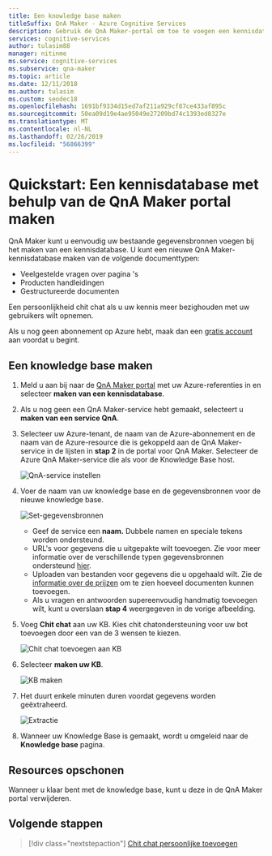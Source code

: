 ```yaml
---
title: Een knowledge base maken
titleSuffix: QnA Maker - Azure Cognitive Services
description: Gebruik de QnA Maker-portal om toe te voegen een kennisdatabase met chit chat maken. Hierdoor wordt uw app deelnemen. Toevoegen van een vooraf gevulde set van de bovenste chit-chat in uw KB als uitgangspunt voor van uw bot chit-chat en bespaart u tijd en kosten van het schrijven van deze helemaal.
services: cognitive-services
author: tulasim88
manager: nitinme
ms.service: cognitive-services
ms.subservice: qna-maker
ms.topic: article
ms.date: 12/11/2018
ms.author: tulasim
ms.custom: seodec18
ms.openlocfilehash: 1691bf9334d15ed7af211a929cf87ce433af895c
ms.sourcegitcommit: 50ea09d19e4ae95049e27209bd74c1393ed8327e
ms.translationtype: MT
ms.contentlocale: nl-NL
ms.lasthandoff: 02/26/2019
ms.locfileid: "56866399"
---
```

# <a name="quickstart-create-a-knowledge-base-using-the-qna-maker-portal"></a>Quickstart: Een kennisdatabase met behulp van de QnA Maker portal maken

QnA Maker kunt u eenvoudig uw bestaande gegevensbronnen voegen bij het maken van een kennisdatabase. U kunt een nieuwe QnA Maker-kennisdatabase maken van de volgende documenttypen:

<!-- added for scanability -->
* Veelgestelde vragen over pagina 's
* Producten handleidingen
* Gestructureerde documenten

Een persoonlijkheid chit chat als u uw kennis meer bezighouden met uw gebruikers wilt opnemen.

Als u nog geen abonnement op Azure hebt, maak dan een [gratis account](https://azure.microsoft.com/free/?WT.mc_id=A261C142F) aan voordat u begint. 

## <a name="create-a-new-knowledge-base"></a>Een knowledge base maken

1. Meld u aan bij naar de [QnA Maker portal](https://qnamaker.ai) met uw Azure-referenties in en selecteer **maken van een kennisdatabase**.

1. Als u nog geen een QnA Maker-service hebt gemaakt, selecteert u **maken van een service QnA**. 

1. Selecteer uw Azure-tenant, de naam van de Azure-abonnement en de naam van de Azure-resource die is gekoppeld aan de QnA Maker-service in de lijsten in **stap 2** in de portal voor QnA Maker. Selecteer de Azure QnA Maker-service die als voor de Knowledge Base host.

    ![QnA-service instellen](../media/qnamaker-how-to-create-kb/setup-qna-resource.png)

1. Voer de naam van uw knowledge base en de gegevensbronnen voor de nieuwe knowledge base.

    ![Set-gegevensbronnen](../media/qnamaker-how-to-create-kb/set-data-sources.png)

    - Geef de service een **naam.** Dubbele namen en speciale tekens worden ondersteund.
    - URL's voor gegevens die u uitgepakte wilt toevoegen. Zie voor meer informatie over de verschillende typen gegevensbronnen ondersteund [hier](../Concepts/data-sources-supported.md).
    - Uploaden van bestanden voor gegevens die u opgehaald wilt. Zie de [informatie over de prijzen](https://aka.ms/qnamaker-pricing) om te zien hoeveel documenten kunnen toevoegen.
    - Als u vragen en antwoorden supereenvoudig handmatig toevoegen wilt, kunt u overslaan **stap 4** weergegeven in de vorige afbeelding.

1. Voeg **Chit chat** aan uw KB. Kies chit chatondersteuning voor uw bot toevoegen door een van de 3 wensen te kiezen. 

    ![Chit chat toevoegen aan KB](../media/qnamaker-how-to-create-kb/create-kb-chit-chat.png)

1. Selecteer **maken uw KB**.

    ![KB maken](../media/qnamaker-how-to-create-kb/create-kb.png)

1. Het duurt enkele minuten duren voordat gegevens worden geëxtraheerd.

    ![Extractie](../media/qnamaker-how-to-create-kb/hang-tight-extraction.png)

1. Wanneer uw Knowledge Base is gemaakt, wordt u omgeleid naar de **Knowledge base** pagina.

## <a name="clean-up-resources"></a>Resources opschonen

Wanneer u klaar bent met de knowledge base, kunt u deze in de QnA Maker portal verwijderen.

## <a name="next-steps"></a>Volgende stappen

> [!div class="nextstepaction"]
> [Chit chat persoonlijke toevoegen](./chit-chat-knowledge-base.md)
